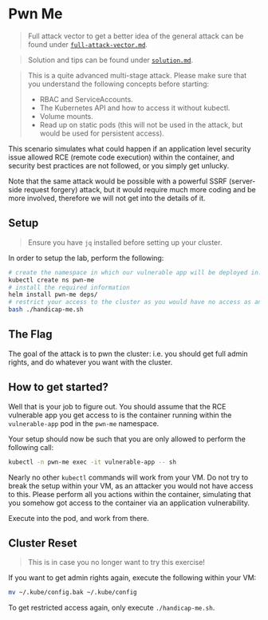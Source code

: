 # Pwn Me

> Full attack vector to get a better idea of the general attack can be found under
[`full-attack-vector.md`][attack-vector].

[attack-vector]: ./full-attack-vector.md

> Solution and tips can be found under [`solution.md`][solution].

[solution]: ./solution.md

> This is a quite advanced multi-stage attack. Please make sure that you understand the following
> concepts before starting:
>
> - RBAC and ServiceAccounts.
> - The Kubernetes API and how to access it without kubectl.
> - Volume mounts.
> - Read up on static pods (this will not be used in the attack, but would be used for persistent
>   access).


This scenario simulates what could happen if an application level security issue allowed RCE (remote
code execution) within the container, and security best practices are not followed, or you simply
get unlucky.

Note that the same attack would be possible with a powerful SSRF (server-side request forgery)
attack, but it would require much more coding and be more involved, therefore we will not get into
the details of it.

## Setup

> Ensure you have `jq` installed before setting up your cluster.

In order to setup the lab, perform the following:

```bash
# create the namespace in which our vulnerable app will be deployed in:
kubectl create ns pwn-me
# install the required information
helm install pwn-me deps/
# restrict your access to the cluster as you would have no access as an attacker
bash ./handicap-me.sh
```

## The Flag

The goal of the attack is to pwn the cluster: i.e. you should get full admin rights, and do whatever
you want with the cluster.

## How to get started?

Well that is your job to figure out. You should assume that the RCE vulnerable app you get access to
is the container running within the `vulnerable-app` pod in the `pwn-me` namespace.

Your setup should now be such that you are only allowed to perform the following call:

```bash
kubectl -n pwn-me exec -it vulnerable-app -- sh
```

Nearly no other `kubectl` commands will work from your VM. Do not try to break the setup within your
VM, as an attacker you would not have access to this. Please perform all you actions within the
container, simulating that you somehow got access to the container via an application vulnerability.

Execute into the pod, and work from there.

## Cluster Reset

> This is in case you no longer want to try this exercise!

If you want to get admin rights again, execute the following within your VM:

```bash
mv ~/.kube/config.bak ~/.kube/config
```

To get restricted access again, only execute `./handicap-me.sh`.
